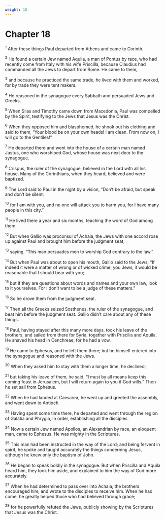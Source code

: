 ```yaml
---
weight: 18
---
```


# Chapter 18

<sup>1</sup> After these things Paul departed from Athens and came to Corinth. 

<sup>2</sup> He found a certain Jew named Aquila, a man of Pontus by race, who had recently come from Italy with his wife Priscilla, because Claudius had commanded all the Jews to depart from Rome. He came to them, 

<sup>3</sup> and because he practiced the same trade, he lived with them and worked, for by trade they were tent makers. 

<sup>4</sup> He reasoned in the synagogue every Sabbath and persuaded Jews and Greeks. 

<sup>5</sup> When Silas and Timothy came down from Macedonia, Paul was compelled by the Spirit, testifying to the Jews that Jesus was the Christ. 

<sup>6</sup> When they opposed him and blasphemed, he shook out his clothing and said to them, “Your blood be on your own heads! I am clean. From now on, I will go to the Gentiles!” 

<sup>7</sup> He departed there and went into the house of a certain man named Justus, one who worshiped God, whose house was next door to the synagogue. 

<sup>8</sup> Crispus, the ruler of the synagogue, believed in the Lord with all his house. Many of the Corinthians, when they heard, believed and were baptized. 

<sup>9</sup> The Lord said to Paul in the night by a vision, “Don’t be afraid, but speak and don’t be silent; 

<sup>10</sup> for I am with you, and no one will attack you to harm you, for I have many people in this city.” 

<sup>11</sup> He lived there a year and six months, teaching the word of God among them. 

<sup>12</sup> But when Gallio was proconsul of Achaia, the Jews with one accord rose up against Paul and brought him before the judgment seat, 

<sup>13</sup> saying, “This man persuades men to worship God contrary to the law.” 

<sup>14</sup> But when Paul was about to open his mouth, Gallio said to the Jews, “If indeed it were a matter of wrong or of wicked crime, you Jews, it would be reasonable that I should bear with you; 

<sup>15</sup> but if they are questions about words and names and your own law, look to it yourselves. For I don’t want to be a judge of these matters.” 

<sup>16</sup> So he drove them from the judgment seat. 

<sup>17</sup> Then all the Greeks seized Sosthenes, the ruler of the synagogue, and beat him before the judgment seat. Gallio didn’t care about any of these things. 

<sup>18</sup> Paul, having stayed after this many more days, took his leave of the brothers, and sailed from there for Syria, together with Priscilla and Aquila. He shaved his head in Cenchreae, for he had a vow. 

<sup>19</sup> He came to Ephesus, and he left them there; but he himself entered into the synagogue and reasoned with the Jews. 

<sup>20</sup> When they asked him to stay with them a longer time, he declined; 

<sup>21</sup> but taking his leave of them, he said, “I must by all means keep this coming feast in Jerusalem, but I will return again to you if God wills.” Then he set sail from Ephesus. 

<sup>22</sup> When he had landed at Caesarea, he went up and greeted the assembly, and went down to Antioch. 

<sup>23</sup> Having spent some time there, he departed and went through the region of Galatia and Phrygia, in order, establishing all the disciples. 

<sup>24</sup> Now a certain Jew named Apollos, an Alexandrian by race, an eloquent man, came to Ephesus. He was mighty in the Scriptures. 

<sup>25</sup> This man had been instructed in the way of the Lord; and being fervent in spirit, he spoke and taught accurately the things concerning Jesus, although he knew only the baptism of John. 

<sup>26</sup> He began to speak boldly in the synagogue. But when Priscilla and Aquila heard him, they took him aside, and explained to him the way of God more accurately. 

<sup>27</sup> When he had determined to pass over into Achaia, the brothers encouraged him; and wrote to the disciples to receive him. When he had come, he greatly helped those who had believed through grace; 

<sup>28</sup> for he powerfully refuted the Jews, publicly showing by the Scriptures that Jesus was the Christ. 


